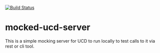 [![Build Status](https://travis-ci.org/liatrio/mocked-ucd-server.svg?branch=master)](https://travis-ci.org/liatrio/mocked-ucd-server)
# mocked-ucd-server
This is a simple mocking server for UCD to run locally to test calls to it via rest or cli tool. 
